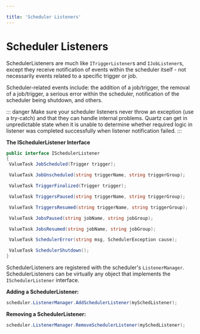 ```yaml
---

title: 'Scheduler Listeners'
---
```


# Scheduler Listeners

SchedulerListeners are much like `ITriggerListener`s and `IJobListener`s, except they receive notification of
events within the scheduler itself - not necessarily events related to a specific trigger or job.

Scheduler-related events include: the addition of a job/trigger, the removal of a job/trigger, a serious error
within the scheduler, notification of the scheduler being shutdown, and others.

::: danger
Make sure your scheduler listeners never throw an exception (use a try-catch) and that they can handle internal problems.
Quartz can get in unpredictable state when it is unable to determine whether required logic in listener was completed successfully when listener notification failed.
:::

__The ISchedulerListener Interface__

```csharp
public interface ISchedulerListener
{
 ValueTask JobScheduled(Trigger trigger);

 ValueTask JobUnscheduled(string triggerName, string triggerGroup);

 ValueTask TriggerFinalized(Trigger trigger);

 ValueTask TriggersPaused(string triggerName, string triggerGroup);

 ValueTask TriggersResumed(string triggerName, string triggerGroup);

 ValueTask JobsPaused(string jobName, string jobGroup);

 ValueTask JobsResumed(string jobName, string jobGroup);

 ValueTask SchedulerError(string msg, SchedulerException cause);

 ValueTask SchedulerShutdown();
} 
```

SchedulerListeners are registered with the scheduler's `ListenerManager`.
SchedulerListeners can be virtually any object that implements the `ISchedulerListener` interface.

__Adding a SchedulerListener:__

```csharp
scheduler.ListenerManager.AddSchedulerListener(mySchedListener);
```

__Removing a SchedulerListener:__

```csharp
scheduler.ListenerManager.RemoveSchedulerListener(mySchedListener);
```
